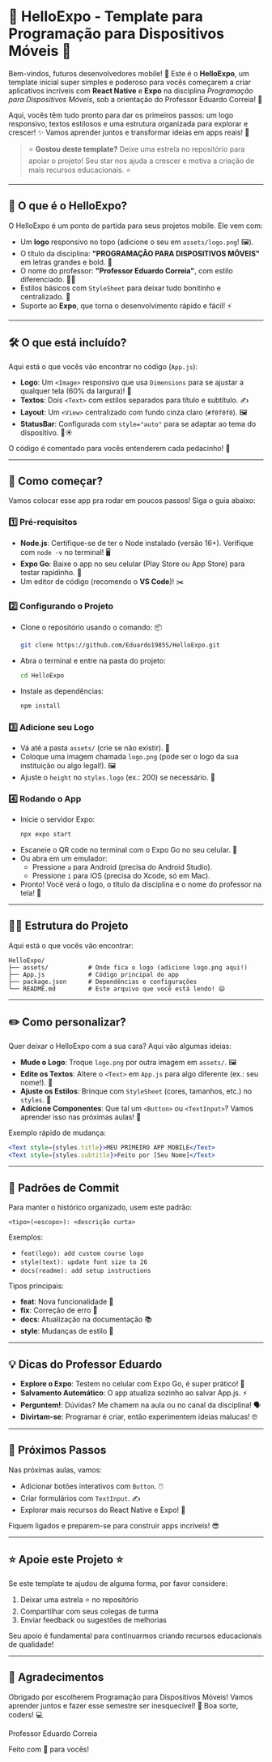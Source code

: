 # 🌟 HelloExpo - Template para Programação para Dispositivos Móveis 🌟

Bem-vindos, futuros desenvolvedores mobile! 🎉 Este é o **HelloExpo**, um template inicial super simples e poderoso para vocês começarem a criar aplicativos incríveis com **React Native** e **Expo** na disciplina *Programação para Dispositivos Móveis*, sob a orientação do Professor Eduardo Correia! 🚀

Aqui, vocês têm tudo pronto para dar os primeiros passos: um logo responsivo, textos estilosos e uma estrutura organizada para explorar e crescer! ✨ Vamos aprender juntos e transformar ideias em apps reais! 📱

> ⭐ **Gostou deste template?** Deixe uma estrela no repositório para apoiar o projeto! Seu star nos ajuda a crescer e motiva a criação de mais recursos educacionais. ⭐

---

## 🎯 O que é o HelloExpo?

O HelloExpo é um ponto de partida para seus projetos mobile. Ele vem com:
- Um **logo** responsivo no topo (adicione o seu em `assets/logo.png`! 🖼️).
- O título da disciplina: **"PROGRAMAÇÃO PARA DISPOSITIVOS MÓVEIS"** em letras grandes e bold. 📝
- O nome do professor: **"Professor Eduardo Correia"**, com estilo diferenciado. 👨‍🏫
- Estilos básicos com `StyleSheet` para deixar tudo bonitinho e centralizado. 🎨
- Suporte ao **Expo**, que torna o desenvolvimento rápido e fácil! ⚡

---

## 🛠️ O que está incluído?

Aqui está o que vocês vão encontrar no código (`App.js`):
- **Logo**: Um `<Image>` responsivo que usa `Dimensions` para se ajustar a qualquer tela (60% da largura)! 📐
- **Textos**: Dois `<Text>` com estilos separados para título e subtítulo. ✍️
- **Layout**: Um `<View>` centralizado com fundo cinza claro (`#f0f0f0`). 🖼️
- **StatusBar**: Configurada com `style="auto"` para se adaptar ao tema do dispositivo. 🌙☀️

O código é comentado para vocês entenderem cada pedacinho! 🧠

---

## 🚀 Como começar?

Vamos colocar esse app pra rodar em poucos passos! Siga o guia abaixo:

### 1️⃣ Pré-requisitos
- **Node.js**: Certifique-se de ter o Node instalado (versão 16+). Verifique com `node -v` no terminal! 🖥️
- **Expo Go**: Baixe o app no seu celular (Play Store ou App Store) para testar rapidinho. 📲
- Um editor de código (recomendo o **VS Code**)! ✂️

### 2️⃣ Configurando o Projeto
- Clone o repositório usando o comando: 📦
  ```bash
  git clone https://github.com/Eduardo1985S/HelloExpo.git
  ```
- Abra o terminal e entre na pasta do projeto:
  ```bash
  cd HelloExpo
  ```
- Instale as dependências:
  ```bash
  npm install
  ```

### 3️⃣ Adicione seu Logo
- Vá até a pasta `assets/` (crie se não existir). 📁
- Coloque uma imagem chamada `logo.png` (pode ser o logo da sua instituição ou algo legal!). 🖼️
- Ajuste o `height` no `styles.logo` (ex.: 200) se necessário. 📏

### 4️⃣ Rodando o App
- Inicie o servidor Expo:
  ```bash
  npx expo start
  ```
- Escaneie o QR code no terminal com o Expo Go no seu celular. 📲
- Ou abra em um emulador:
  - Pressione `a` para Android (precisa do Android Studio).
  - Pressione `i` para iOS (precisa do Xcode, só em Mac).
- Pronto! Você verá o logo, o título da disciplina e o nome do professor na tela! 🎉

---

## 👌🏻 Estrutura do Projeto

Aqui está o que vocês vão encontrar:

```
HelloExpo/
├── assets/           # Onde fica o logo (adicione logo.png aqui!)
├── App.js            # Código principal do app
├── package.json      # Dependências e configurações
└── README.md         # Este arquivo que você está lendo! 😄
```

---

## ✏️ Como personalizar?

Quer deixar o HelloExpo com a sua cara? Aqui vão algumas ideias:

- **Mude o Logo**: Troque `logo.png` por outra imagem em `assets/`. 🖼️
- **Edite os Textos**: Altere o `<Text>` em `App.js` para algo diferente (ex.: seu nome!). 📝
- **Ajuste os Estilos**: Brinque com `StyleSheet` (cores, tamanhos, etc.) no `styles`. 🎨
- **Adicione Componentes**: Que tal um `<Button>` ou `<TextInput>`? Vamos aprender isso nas próximas aulas! 🚀

Exemplo rápido de mudança:

```jsx
<Text style={styles.title}>MEU PRIMEIRO APP MOBILE</Text>
<Text style={styles.subtitle}>Feito por [Seu Nome]</Text>
```

---

## 📜 Padrões de Commit

Para manter o histórico organizado, usem este padrão:

```
<tipo>(<escopo>): <descrição curta>
```

Exemplos:
- `feat(logo): add custom course logo`
- `style(text): update font size to 26`
- `docs(readme): add setup instructions`

Tipos principais:
- **feat**: Nova funcionalidade 🌟
- **fix**: Correção de erro 🐛
- **docs**: Atualização na documentação 📚
- **style**: Mudanças de estilo 🎨

---

## 💡 Dicas do Professor Eduardo

- **Explore o Expo**: Testem no celular com Expo Go, é super prático! 📱
- **Salvamento Automático**: O app atualiza sozinho ao salvar App.js. ⚡
- **Perguntem!**: Dúvidas? Me chamem na aula ou no canal da disciplina! 🗣️
- **Divirtam-se**: Programar é criar, então experimentem ideias malucas! 🤓

---

## 🌟 Próximos Passos

Nas próximas aulas, vamos:
- Adicionar botões interativos com `Button`. 🖱️
- Criar formulários com `TextInput`. ✍️
- Explorar mais recursos do React Native e Expo! 🚀

Fiquem ligados e preparem-se para construir apps incríveis! 😎

---

## ⭐ Apoie este Projeto ⭐

Se este template te ajudou de alguma forma, por favor considere:
1. Deixar uma estrela ⭐ no repositório
2. Compartilhar com seus colegas de turma
3. Enviar feedback ou sugestões de melhorias

Seu apoio é fundamental para continuarmos criando recursos educacionais de qualidade!

---

## 🙌 Agradecimentos

Obrigado por escolherem Programação para Dispositivos Móveis! Vamos aprender juntos e fazer esse semestre ser inesquecível! 🌈 Boa sorte, coders! 💻

Professor Eduardo Correia

Feito com 💙 para vocês!
